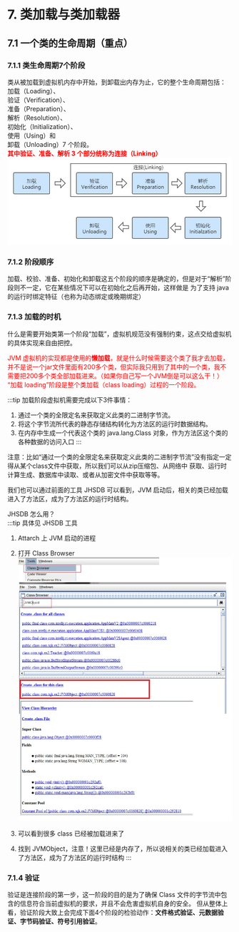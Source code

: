# 7. 类加载与类加载器

##  7.1 一个类的生命周期（重点） 

###  7.1.1 类生命周期7个阶段 
类从被加载到虚拟机内存中开始，到卸载出内存为止，它的整个生命周期包括：
加载（Loading）、  
验证（Verification）、  
准备（Preparation）、  
解析（Resolution）、   
初始化（Initialization）、  
使用（Using）和  
卸载（Unloading）7 个阶段。  
<font color='red'><strong>其中验证、准备、解析 3 个部分统称为连接（Linking）</strong></font>
<a data-fancybox title="类生命周期7个阶段 " href="./image/leishengmingzhouqi.jpg">![类生命周期7个阶段 ](./image/leishengmingzhouqi.jpg)</a>

###  7.1.2 阶段顺序 
加载、校验、准备、初始化和卸载这五个阶段的顺序是确定的，但是对于“解析”阶段则不一定，它在某些情况下可以在初始化之后再开始，这样做是 为了支持 java 的运行时绑定特征（也称为动态绑定或晚期绑定）


###  7.1.3 加载的时机 

什么是需要开始类第一个阶段“加载”，虚拟机规范没有强制约束，这点交给虚拟机的具体实现来自由把控。 

<font color='red'>JVM 虚拟机的实现都是使用的**懒加载**，就是什么时候需要这个类了我才去加载，并不是说一个jar文件里面有200多个类，但实际我只用到了其中的一个类，我不需要把200多个类全部加载进来。（如果你自己写一个JVM倒是可以这么干！） “加载 loading”阶段是整个类加载（class loading）过程的一个阶段。</font> 

:::tip 加载阶段虚拟机需要完成以下3件事情： 
1. 通过一个类的全限定名来获取定义此类的二进制字节流。
2. 将这个字节流所代表的静态存储结构转化为方法区的运行时数据结构。
3. 在内存中生成一个代表这个类的 java.lang.Class 对象，作为方法区这个类的各种数据的访问入口
:::

注意：比如“通过一个类的全限定名来获取定义此类的二进制字节流”没有指定一定得从某个class文件中获取，所以我们可以从zip压缩包、从网络中 获取、运行时计算生成、数据库中读取、或者从加密文件中获取等等。   

我们也可以通过前面的工具 JHSDB 可以看到，JVM 启动后，相关的类已经加载进入了方法区，成为了方法区的运行时结构。  

JHSDB 怎么用？  
:::tip 具体见 JHSDB 工具   
1. Attarch 上 JVM 启动的进程 
2. 打开 Class Browser
<a data-fancybox title="classloader" href="./image/jvmloader.jpg">![classloader](./image/jvmloader.jpg)</a>

3. 可以看到很多 class 已经被加载进来了 
4. 找到 JVMObject，注意！这里已经是内存了，所以说相关的类已经加载进入了方法区，成为了方法区的运行时结构
:::

###  7.1.4 验证

验证是连接阶段的第一步，这一阶段的目的是为了确保 Class 文件的字节流中包含的信息符合当前虚拟机的要求，并且不会危害虚拟机自身的安全。 
但从整体上看，验证阶段大致上会完成下面4个阶段的检验动作：**文件格式验证、元数据验证、字节码验证、符号引用验证**。



